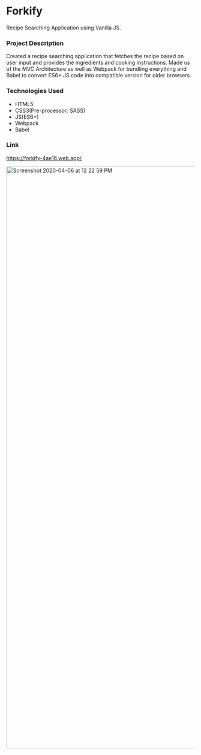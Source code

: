 # Forkify

Recipe Searching Application using Vanilla JS.

### Project Description

Created a recipe searching application that fetches the recipe based on user input and provides the ingredients and cooking instructions.
Made us of the MVC Architecture as well as Webpack for bundling everything and Babel to convert ES6+ JS code into compatible version for older browsers.

### Technologies Used
- HTML5
- CSS3(Pre-processor: SASS)
- JS(ES6+)
- Webpack
- Babel

### Link
https://forkify-4ae16.web.app/

<img width="1553" alt="Screenshot 2020-04-06 at 12 22 59 PM" src="https://user-images.githubusercontent.com/43543486/78530508-64d1e880-7801-11ea-883b-34e7091cbf36.png">

